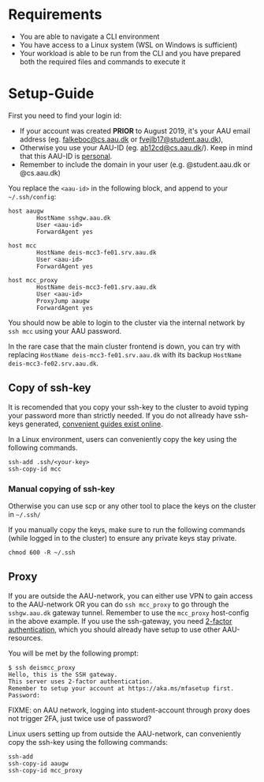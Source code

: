 # Requirements 
- You are able to navigate a CLI environment
- You have access to a Linux system (WSL on Windows is sufficient)
- Your workload is able to be run from the CLI and you have prepared both the required files and commands to execute it

# Setup-Guide
First you need to find your login id:
  - If your account was created **PRIOR** to August 2019, it's your AAU email address (eg. falkeboc@cs.aau.dk or fvejlb17@student.aau.dk), 
  - Otherwise you use your AAU-ID (eg. ab12cd@cs.aau.dk/). Keep in mind that this AAU-ID is [personal](https://www.en.its.aau.dk/instructions/aau-account).
  - Remember to include the domain in your user (e.g. <aau-id>@student.aau.dk or <aau-id>@cs.aau.dk)
 

You replace the `<aau-id>` in the following block, and append to your `~/.ssh/config`:

```
host aaugw
        HostName sshgw.aau.dk
        User <aau-id>
        ForwardAgent yes

host mcc
        HostName deis-mcc3-fe01.srv.aau.dk
        User <aau-id>
        ForwardAgent yes

host mcc_proxy
        HostName deis-mcc3-fe01.srv.aau.dk
        User <aau-id>
        ProxyJump aaugw
        ForwardAgent yes
```

You should now be able to login to the cluster via the internal network by `ssh mcc` using your AAU password.

In the rare case that the main cluster frontend is down, you can try with replacing `HostName deis-mcc3-fe01.srv.aau.dk` with its backup `HostName deis-mcc3-fe02.srv.aau.dk`.

## Copy of ssh-key
It is recomended that you copy your ssh-key to the cluster to avoid typing your password more than strictly needed.
If you do not allready have ssh-keys generated, [convenient guides exist online](https://help.github.com/en/github/authenticating-to-github/generating-a-new-ssh-key-and-adding-it-to-the-ssh-agent).

In a Linux environment, users can conveniently copy the key using the following commands.
```
ssh-add .ssh/<your-key>
ssh-copy-id mcc
```
### Manual copying of ssh-key
Otherwise you can use scp or any other tool to place the keys on the cluster in `~/.ssh/`

If you manually copy the keys, make sure to run the following commands (while logged in to the cluster) to ensure any private keys stay private.
```
chmod 600 -R ~/.ssh
```

## Proxy
If you are outside the AAU-network, you can either use VPN to gain access to the AAU-network OR you can do `ssh mcc_proxy` to go through the `sshgw.aau.dk` gateway tunnel. Remember to use the `mcc_proxy` host-config in the above example.
If you use the ssh-gateway, you need [2-factor authentication](https://www.en.its.aau.dk/instructions/Username+and+password/2-factor-authentication/), which you should already have setup to use other AAU-resources.

You will be met by the following prompt:
```
$ ssh deismcc_proxy
Hello, this is the SSH gateway.
This server uses 2-factor authentication.
Remember to setup your account at https://aka.ms/mfasetup first.
Password: 
```
FIXME: on AAU network, logging into student-account through proxy does not trigger 2FA, just twice use of password?


Linux users setting up from outside the AAU-network, can conveniently copy the ssh-key using the following commands:
```
ssh-add
ssh-copy-id aaugw
ssh-copy-id mcc_proxy
```
